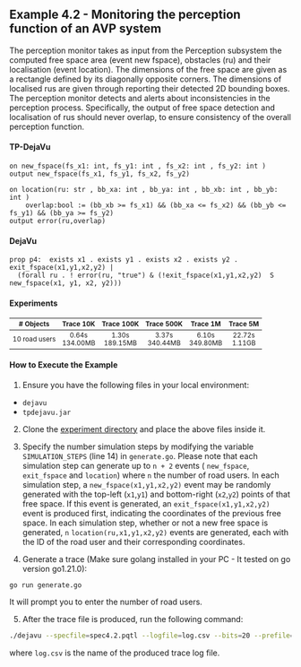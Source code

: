 
## Example 4.2 - Monitoring the perception function of an AVP system

The perception monitor takes as input from the Perception subsystem the computed free
space area (event new fspace), obstacles (ru) and their localisation (event location). The
dimensions of the free space are given as a rectangle defined by its diagonally opposite
corners. The dimensions of localised rus are given through reporting their detected 2D
bounding boxes. The perception monitor detects and alerts about inconsistencies in the
perception process. Specifically, the output of free space detection and localisation of
rus should never overlap, to ensure consistency of the overall perception function.


#### TP-DejaVu
```
on new_fspace(fs_x1: int, fs_y1: int , fs_x2: int , fs_y2: int )
output new_fspace(fs_x1, fs_y1, fs_x2, fs_y2)

on location(ru: str , bb_xa: int , bb_ya: int , bb_xb: int , bb_yb: int )
    overlap:bool := (bb_xb >= fs_x1) && (bb_xa <= fs_x2) && (bb_yb <= fs_y1) && (bb_ya >= fs_y2)
output error(ru,overlap)
```

#### DejaVu

```
prop p4:  exists x1 . exists y1 . exists x2 . exists y2 .   exit_fspace(x1,y1,x2,y2) |
  (forall ru . ! error(ru, "true") & (!exit_fspace(x1,y1,x2,y2)  S new_fspace(x1, y1, x2, y2)))
```

#### Experiments

<table style="font-size: smaller; width: 100%; text-align: center;">
    <thead>
        <tr>
            <th># Objects</th>
            <th>Trace 10K</th>
            <th>Trace 100K</th>
            <th>Trace 500K</th>
            <th>Trace 1M</th>
            <th>Trace 5M</th>
        </tr>
    </thead>
    <tbody>
        <tr>
            <td>10 road users</td>
            <td>0.64s<br>134.00MB</td>
            <td>1.30s<br>189.15MB</td>
            <td>3.37s<br>340.44MB</td>
            <td>6.10s<br>349.80MB</td>
            <td>22.72s<br>1.11GB</td>
        </tr>
</table>

#### How to Execute the Example

1. Ensure you have the following files in your local environment:
- `dejavu`
- `tpdejavu.jar`

2. Clone the [experiment directory](https://github.com/moraneus/TP-DejaVu/blob/master/out/examples/tp/spec4.2) and place the above files inside it.

3. Specify the number simulation steps by modifying the variable `SIMULATION_STEPS` (line 14) in `generate.go`. Please note that each simulation step can generate up to `n + 2` events ( `new_fspace`, `exit_fspace` and `location`) where `n` the number of road users. In each simulation step, a `new_fspace(x1,y1,x2,y2)` event may be randomly generated with the top-left (`x1`,`y1`) and bottom-right (`x2`,`y2`) points of that free space. If this event is generated, an `exit_fspace(x1,y1,x2,y2)` event is produced first, indicating the coordinates of the previous free space. In each simulation step, whether or not a new free space is generated, `n` `location(ru,x1,y1,x2,y2)` events are generated, each with the ID of the road user and their corresponding coordinates.


4. Generate a trace (Make sure golang installed in your PC - It tested on go version go1.21.0):

```
go run generate.go
```

It will prompt you to enter the number of road users.

5. After the trace file is produced, run the following command:

```bash
./dejavu --specfile=spec4.2.pqtl --logfile=log.csv --bits=20 --prefile=spec4.2.pqtl
```

where `log.csv` is the name of the produced trace log file. 
